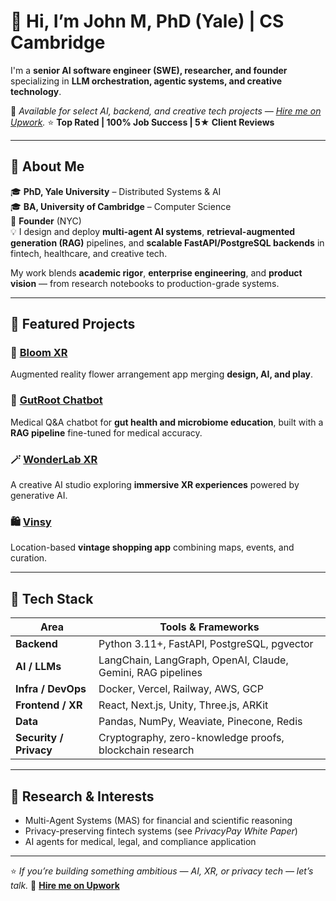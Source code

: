 # 👋 Hi, I’m John M, PhD (Yale) | CS Cambridge

I'm a **senior AI software engineer (SWE), researcher, and founder** specializing in **LLM orchestration, agentic systems, and creative technology**.

💼 *Available for select AI, backend, and creative tech projects — [Hire me on Upwork](https://www.upwork.com/freelancers/~01a09658c320bd9c65?viewMode=1).*
⭐ **Top Rated | 100% Job Success | 5★ Client Reviews**

---

## 🧠 About Me

🎓 **PhD, Yale University** – Distributed Systems & AI  
🎓 **BA, University of Cambridge** – Computer Science  
🏢 **Founder** (NYC)  
💡 I design and deploy **multi-agent AI systems**, **retrieval-augmented generation (RAG)** pipelines, and **scalable FastAPI/PostgreSQL backends** in fintech, healthcare, and creative tech.

My work blends **academic rigor**, **enterprise engineering**, and **product vision** — from research notebooks to production-grade systems.

---

## 🚀 Featured Projects

### 🌸 [Bloom XR](https://apps.apple.com/us/app/bloom-xr/id6744581621)
Augmented reality flower arrangement app merging **design, AI, and play**.

### 🧬 [GutRoot Chatbot](https://gut-root.vercel.app/chatbot)
Medical Q&A chatbot for **gut health and microbiome education**, built with a **RAG pipeline** fine-tuned for medical accuracy.

### 🪄 [WonderLab XR](https://www.wonderlabxr.com)
A creative AI studio exploring **immersive XR experiences** powered by generative AI.

### 🛍️ [Vinsy](https://apps.apple.com/us/app/vinsy/id6745562161)
Location-based **vintage shopping app** combining maps, events, and curation.

---

## 🧩 Tech Stack

| Area | Tools & Frameworks |
|------|--------------------|
| **Backend** | Python 3.11+, FastAPI, PostgreSQL, pgvector |
| **AI / LLMs** | LangChain, LangGraph, OpenAI, Claude, Gemini, RAG pipelines |
| **Infra / DevOps** | Docker, Vercel, Railway, AWS, GCP |
| **Frontend / XR** | React, Next.js, Unity, Three.js, ARKit |
| **Data** | Pandas, NumPy, Weaviate, Pinecone, Redis |
| **Security / Privacy** | Cryptography, zero-knowledge proofs, blockchain research |

---

## 🧪 Research & Interests

- Multi-Agent Systems (MAS) for financial and scientific reasoning  
- Privacy-preserving fintech systems (see *PrivacyPay White Paper*)  
- AI agents for medical, legal, and compliance application

---

⭐️ *If you’re building something ambitious — AI, XR, or privacy tech — let’s talk.*
💼 [**Hire me on Upwork**](https://www.upwork.com/freelancers/~01a09658c320bd9c65?viewMode=1)

